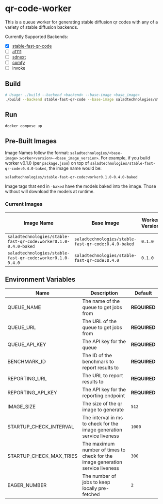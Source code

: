 # qr-code-worker
This is a queue worker for generating stable diffusion qr codes with any of a variety of stable diffusion backends.

Currently Supported Backends:
- [x] [stable-fast-qr-code](https://github.com/SaladTechnologies/stable-fast-qr-demo)
- [ ] [a1111](https://github.com/SaladTechnologies/a1111-dynamic)
- [ ] [sdnext](https://github.com/SaladTechnologies/sdnext-dynamic)
- [ ] [comfy](https://github.com/SaladTechnologies/comfyui-dynamic)
- [ ] invoke

## Build
```bash
# Usage: ./build --backend <backend> --base-image <base_image>
./build --backend stable-fast-qr-code --base-image saladtechnologies/stable-fast-qr-code:0.4.0-baked
```

## Run
```bash
docker compose up
```

## Pre-Built Images

Image Names follow the format: `saladtechnologies/<base-image>:worker<version>-<base_image_version>`.
For example, if you build worker v0.1.0 (per `package.json`) on top of `saladtechnologies/stable-fast-qr-code:0.4.0-baked`, the image name would be:
```
saladtechnologies/stable-fast-qr-code:worker0.1.0-0.4.0-baked
```

Image tags that end in `-baked` have the models baked into the image.
Those without will download the models at runtime.

### Current Images

| Image Name | Base Image | Worker Version | Backend | Models Baked In |
| ---------- | ---------- | -------------- | ------- | --------------- |
| `saladtechnologies/stable-fast-qr-code:worker0.1.0-0.4.0-baked` | `saladtechnologies/stable-fast-qr-code:0.4.0-baked` | `0.1.0` | `stable-fast-qr-code` | yes |
| `saladtechnologies/stable-fast-qr-code:worker0.1.0-0.4.0` | `saladtechnologies/stable-fast-qr-code:0.4.0` | `0.1.0` | `stable-fast-qr-code` | no |


## Environment Variables

| Name | Description | Default |
| ---- | ----------- | ------- |
| QUEUE_NAME | The name of the queue to get jobs from | **REQUIRED** |
| QUEUE_URL | The URL of the queue to get jobs from | **REQUIRED** |
| QUEUE_API_KEY | The API key for the queue | **REQUIRED** |
| BENCHMARK_ID | The ID of the benchmark to report results to | **REQUIRED** |
| REPORTING_URL | The URL to report results to | **REQUIRED** |
| REPORTING_API_KEY | The API key for the reporting endpoint | **REQUIRED** |
| IMAGE_SIZE | The size of the qr image to generate | `512` |
| STARTUP_CHECK_INTERVAL | The interval in ms to check for the image generation service liveness | `1000` |
| STARTUP_CHECK_MAX_TRIES | The maximum number of times to check for the image generation service liveness | `300` |
| EAGER_NUMBER | The number of jobs to keep locally pre-fetched | `2` |
